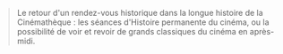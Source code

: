 > Le retour d'un rendez-vous historique dans la longue histoire de la Cinémathèque : les séances d'Histoire permanente du cinéma, ou la possibilité de voir et revoir de grands classiques du cinéma en après-midi.
